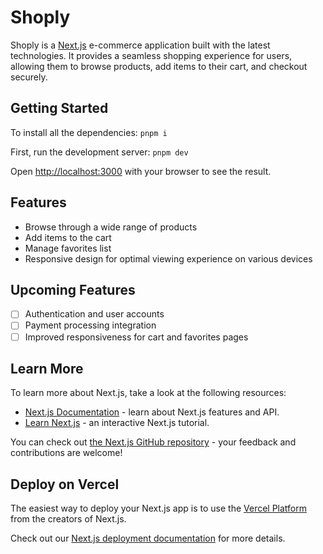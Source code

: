 Shoply
======

Shoply is a [Next.js](https://nextjs.org/) e-commerce application built with the latest technologies. It provides a seamless shopping experience for users, allowing them to browse products, add items to their cart, and checkout securely.

Getting Started
---------------

To install all the dependencies:
`pnpm i
`

First, run the development server:
`pnpm dev`

Open <http://localhost:3000> with your browser to see the result.

Features
--------

-   Browse through a wide range of products
-   Add items to the cart
-   Manage favorites list
-   Responsive design for optimal viewing experience on various devices

Upcoming Features
-----------------

- [ ]  Authentication and user accounts
- [ ]  Payment processing integration
- [ ]  Improved responsiveness for cart and favorites pages

Learn More
----------

To learn more about Next.js, take a look at the following resources:

-   [Next.js Documentation](https://nextjs.org/docs) - learn about Next.js features and API.
-   [Learn Next.js](https://nextjs.org/learn) - an interactive Next.js tutorial.

You can check out [the Next.js GitHub repository](https://github.com/vercel/next.js/) - your feedback and contributions are welcome!

Deploy on Vercel
----------------

The easiest way to deploy your Next.js app is to use the [Vercel Platform](https://vercel.com/new?utm_medium=default-template&filter=next.js&utm_source=create-next-app&utm_campaign=create-next-app-readme) from the creators of Next.js.

Check out our [Next.js deployment documentation](https://nextjs.org/docs/deployment) for more details.
